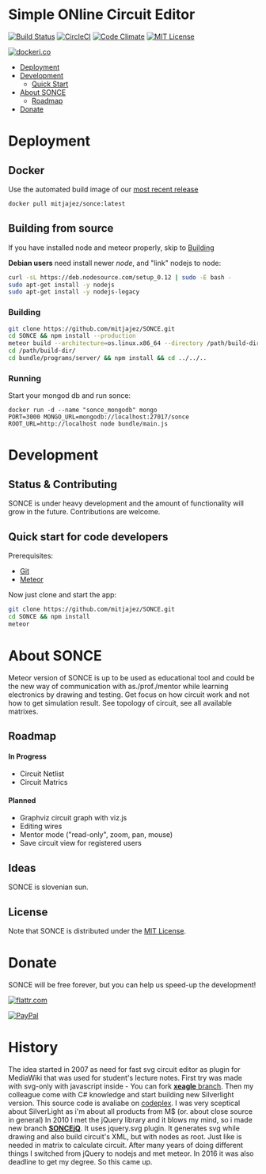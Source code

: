 # Simple ONline Circuit Editor

[![Build Status](https://travis-ci.org/mitjajez/SONCE.svg?branch=master)](https://travis-ci.org/mitjajez/SONCE)
[![CircleCI](https://circleci.com/gh/mitjajez/SONCE.svg?style=svg)](https://circleci.com/gh/mitjajez/SONCE)
[![Code Climate](https://codeclimate.com/github/mitjajez/SONCE/badges/gpa.svg)](https://codeclimate.com/github/mitjajez/SONCE)
[![MIT License](https://img.shields.io/badge/license-MIT-blue.svg?style=flat)](https://raw.githubusercontent.com/mitjajez/SONCE/master/LICENCE.md)

[![dockeri.co](http://dockeri.co/image/mitjajez/sonce)](https://registry.hub.docker.com/mitjajez/sonce/)

* [Deployment](#deployment)
* [Development](#development)
  * [Quick Start](#quick-start-for-code-developers)
* [About SONCE](#about-sonce)
  * [Roadmap](#roadmap)
* [Donate](#donate)

# Deployment

## Docker

Use the automated build image of our [most recent release](https://hub.docker.com/r/mitjajez/sonce/)

```sh
docker pull mitjajez/sonce:latest
```

## Building from source
If you have installed node and meteor properly, skip to [Building](#building)

**Debian users** need install newer *node*, and "link" nodejs to node:
```sh
curl -sL https://deb.nodesource.com/setup_0.12 | sudo -E bash -
sudo apt-get install -y nodejs
sudo apt-get install -y nodejs-legacy
```

### Building
```sh
git clone https://github.com/mitjajez/SONCE.git
cd SONCE && npm install --production
meteor build --architecture=os.linux.x86_64 --directory /path/build-dir
cd /path/build-dir/
cd bundle/programs/server/ && npm install && cd ../../..
```
### Running
Start your mongod db and run sonce:
```
docker run -d --name "sonce_mongodb" mongo
PORT=3000 MONGO_URL=mongodb://localhost:27017/sonce ROOT_URL=http://localhost node bundle/main.js
```

# Development

## Status & Contributing

SONCE is under heavy development and the amount of functionality will grow in the future. Contributions are welcome.

## Quick start for code developers
Prerequisites:

* [Git](http://git-scm.com/book/en/v2/Getting-Started-Installing-Git)
* [Meteor](https://www.meteor.com/install)

Now just clone and start the app:

```sh
git clone https://github.com/mitjajez/SONCE.git
cd SONCE && npm install
meteor
```
# About SONCE

Meteor version of SONCE is up to be used as educational tool and could be the new way of communication with as./prof./mentor while learning electronics by drawing and testing. Get focus on how circuit work and not how to get simulation result. See topology of circuit, see all available matrixes.

## Roadmap

#### In Progress
* Circuit Netlist
* Circuit Matrics

#### Planned
* Graphviz circuit graph with viz.js
* Editing wires
* Mentor mode ("read-only", zoom, pan, mouse)
* Save circuit view for registered users

## Ideas

SONCE is slovenian sun.


## License

Note that SONCE is distributed under the [MIT License](http://opensource.org/licenses/MIT).

# Donate
SONCE will be free forever, but you can help us speed-up the development!

[![flattr.com](https://button.flattr.com/flattr-badge-large.png)](https://flattr.com/submit/auto?fid=w7dn30&url=https%3A%2F%2Fgithub.com%2Fmitjajez%2FSONCE)

[![PayPal](https://www.paypalobjects.com/en_US/i/btn/btn_donate_SM.gif)](https://www.paypal.com/cgi-bin/webscr?cmd=_donations&business=X6B3H2HX9C5XN&lc=SI&item_name=Mitja%20Je%c5%be&item_number=SONCE&currency_code=EUR&bn=PP%2dDonationsBF%3abtn_donate_SM%2egif%3aNonHosted)


# History

The idea started in 2007 as need for fast svg circuit editor as plugin for MediaWiki that was used for student's lecture notes. First try was made with svg-only with javascript inside - You can fork [**xeagle** branch](https://github.com/mitjajez/SONCE/tree/xeagle).
Then my colleague come with C# knowledge and start building new Silverlight version. This source code is avaliabe on [codeplex](http://sonce.codeplex.com/). I was very sceptical about SilverLight as i'm about all products from M$ (or. about close source in general)
In 2010 I met the jQuery library and it blows my mind, so i made new branch [**SONCEjQ**](https://github.com/mitjajez/SONCE/tree/SONCEjQ). It uses jquery.svg plugin. It generates svg while drawing and also build circuit's XML, but with nodes as root. Just like is needed in matrix to calculate circuit.
After many years of doing different things I switched from jQuery to nodejs and met meteor. In 2016 it was also deadline to get my degree. So this came up.
